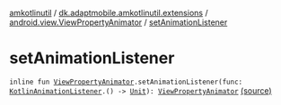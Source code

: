 [amkotlinutil](../../index.md) / [dk.adaptmobile.amkotlinutil.extensions](../index.md) / [android.view.ViewPropertyAnimator](index.md) / [setAnimationListener](./set-animation-listener.md)

# setAnimationListener

`inline fun `[`ViewPropertyAnimator`](https://developer.android.com/reference/android/view/ViewPropertyAnimator.html)`.setAnimationListener(func: `[`KotlinAnimationListener`](../../dk.adaptmobile.amkotlinutil.util/-kotlin-animation-listener/index.md)`.() -> `[`Unit`](https://kotlinlang.org/api/latest/jvm/stdlib/kotlin/-unit/index.html)`): `[`ViewPropertyAnimator`](https://developer.android.com/reference/android/view/ViewPropertyAnimator.html) [(source)](https://github.com/adaptmobile-organization/amkotlinutil/tree/master/amkotlinutil/amkotlinutil/src/main/java/dk/adaptmobile/amkotlinutil/extensions/ViewExtensions.kt#L203)